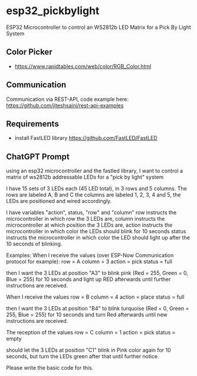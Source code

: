 # esp32_pickbylight
ESP32 Microcontroller to control an WS2812b LED Matrix for a Pick By Light System

## Color Picker
- https://www.rapidtables.com/web/color/RGB_Color.html

## Communication
Communication via REST-API, code example here: https://github.com/jiteshsaini/rest-api-examples

## Requirements

- install FastLED library https://github.com/FastLED/FastLED
## ChatGPT Prompt

using an esp32 microcontroller and the fastled library, I want to control a matrix of ws2812b addressable LEDs for a "pick by light" system

I have 15 sets of 3 LEDs each (45 LED total), in 3 rows and 5 columns.
The rows are labeled A, B and C
the columns are labeled 1, 2, 3, 4 and 5, the LEDs are positioned and wired accordingly.

I have variables "action", status, "row" and "column"
row instructs the microcontroller in which row the 3 LEDs are,
column instructs the microcontroller at which position the 3 LEDs are,
action instructs the microcontroller in which color the LEDs should blink for 10 seconds
status instructs the microcontroller in which color the LED should light up after the 10 seconds of blinking.

Examples:
When I receive the values (over ESP-Now Communication protocol for example):
row = A
column = 3
action = pick
status = full

then I want the 3 LEDs at position "A3" to blink pink (Red = 255, Green = 0, Blue = 255) for 10 seconds and light up RED afterwards until further instructions are received.

When I receive the values
row = B
column = 4
action = place
status = full

then I want the 3 LEDs at position "B4" to blink turquoise (Red = 0, Green = 255, Blue = 255) for 10 seconds and turn Red afterwards until new instructions are received.

The reception of the values
row = C
column = 1
action = pick
status = empty

should let the 3 LEDs at position "C1" blink in Pink color again for 10 seconds, but turn the LEDs green after that until further notice.

Please write the basic code for this.

